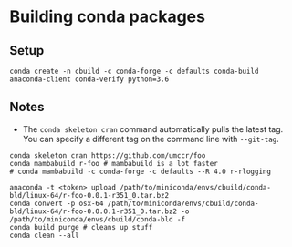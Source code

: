 # Building conda packages

## Setup

```
conda create -n cbuild -c conda-forge -c defaults conda-build anaconda-client conda-verify python=3.6
```

## Notes

* The `conda skeleton cran` command automatically pulls the latest tag. You can specify a different
  tag on the command line with `--git-tag`.

```
conda skeleton cran https://github.com/umccr/foo
conda mambabuild r-foo # mambabuild is a lot faster
# conda mambabuild -c conda-forge -c defaults --R 4.0 r-rlogging

anaconda -t <token> upload /path/to/miniconda/envs/cbuild/conda-bld/linux-64/r-foo-0.0.1-r351_0.tar.bz2
conda convert -p osx-64 /path/to/miniconda/envs/cbuild/conda-bld/linux-64/r-foo-0.0.0.1-r351_0.tar.bz2 -o /path/to/miniconda/envs/cbuild/conda-bld -f
conda build purge # cleans up stuff
conda clean --all
```
